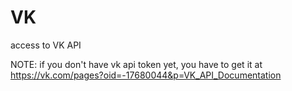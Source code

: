 VK
==

access to VK API

NOTE: if you don't have vk api token yet, you have to get it at https://vk.com/pages?oid=-17680044&p=VK_API_Documentation
